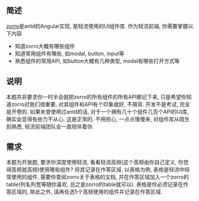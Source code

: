 ## 简述
[zorro](https://ng-zorro.gitee.io/docs/introduce/zh)是antd的Angular实现, 是轻流使用的UI组件库. 作为轻流前端, 你需要掌握以下内容

 - 知道zorro大概有哪些组件
 - 知道常用组件有哪些, 如modal, button, input等
 - 熟悉组件的常用API, 如button大概有几种类型, modal有哪些打开方式等

## 说明
本题并非要求你一时半会就把zorro的所有组件的所有API都记下来, 只是希望你知道zorro对我们很重要, 对其组件和API有个印象就好, 不用背. 开发不是考试, 完全是开卷的. 如果未曾使用过antd的话, 对于一个拥有几十个组件几百个API的UI库, 确实会显得有些力不从心, 这是正常的. 不用担心, 一点点慢慢来, 对组件库从陌生到熟悉, 轻流前端团队会一直陪伴着你.

## 需求
本题为开放题, 要求你深度使用轻流, 看看轻流高频(这个高频由你自己定义, 你觉得高频就高频)使用哪些组件? 将其记录在作答区域. 以表格为例, 表格是轻流中经常使用的组件, 需要你查阅zorro关于表格的文档, 并在作答区域加入一个zorro的table(列名列宽等随你喜欢, 总之是zorro的table就可以). 表格是你必须记录在作答区域的, 除此之外, 请再任选5个高频使用的组件并记录在作答区域.
